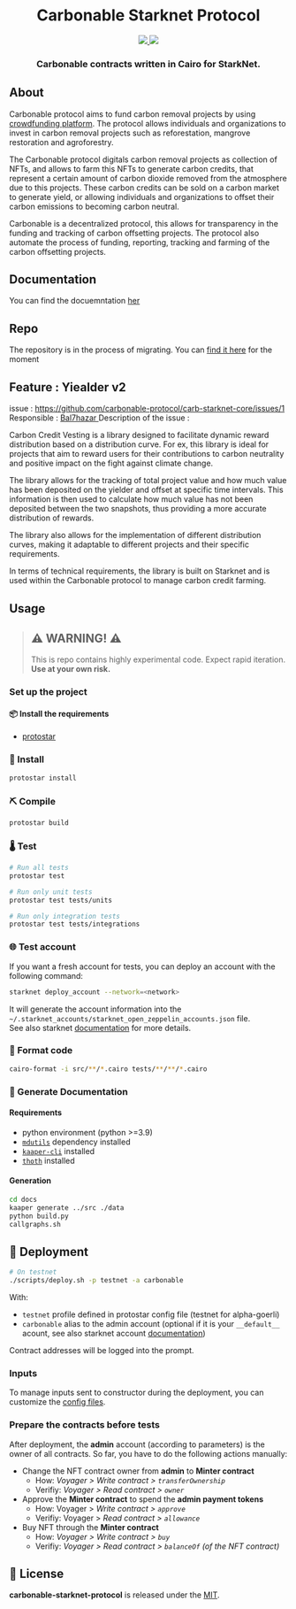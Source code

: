 <div align="center">
  <h1 align="center">Carbonable Starknet Protocol</h1>
  <p align="center">
    <a href="https://discord.gg/zUy9UvB7cd">
        <img src="https://img.shields.io/badge/Discord-6666FF?style=for-the-badge&logo=discord&logoColor=white">
    </a>
    <a href="https://twitter.com/intent/follow?screen_name=Carbonable_io">
        <img src="https://img.shields.io/badge/Twitter-1DA1F2?style=for-the-badge&logo=twitter&logoColor=white">
    </a>       
  </p>
  <h3 align="center">Carbonable contracts written in Cairo for StarkNet.</h3>
</div>

## About

Carbonable protocol aims to fund carbon removal projects by using [crowdfunding platform](https://app.carbonable.io/). The protocol allows individuals and organizations to invest in carbon removal projects such as reforestation, mangrove restoration and agroforestry.

The Carbonable protocol digitals carbon removal projects as collection of NFTs, and allows to farm this NFTs to generate carbon credits, that represent a certain amount of carbon dioxide removed from the atmosphere due to this projects. These carbon credits can be sold on a carbon market to generate yield, or allowing individuals and organizations to offset their carbon emissions to becoming carbon neutral.

Carbonable is a decentralized protocol, this allows for transparency in the funding and tracking of carbon offsetting projects. The protocol also automate the process of funding, reporting, tracking and farming of the carbon offsetting projects.

## Documentation

You can find the docuemntation [her](https://carbonable.gitbook.io/starknet-smart-contracts/)

## Repo

The repository is in the process of migrating. You can [find it here](https://github.com/Carbonable/carbonable-starknet) for the moment


## Feature : Yiealder v2
issue : https://github.com/carbonable-protocol/carb-starknet-core/issues/1
Responsible : [Bal7hazar ](https://github.com/orgs/carbonable-labs/people/Bal7hazar)
Description of the issue : 

Carbon Credit Vesting is a library designed to facilitate dynamic reward distribution based on a distribution curve. For ex, this library is ideal for projects that aim to reward users for their contributions to carbon neutrality and positive impact on the fight against climate change.

The library allows for the tracking of total project value and how much value has been deposited on the yielder and offset at specific time intervals. This information is then used to calculate how much value has not been deposited between the two snapshots, thus providing a more accurate distribution of rewards.

The library also allows for the implementation of different distribution curves, making it adaptable to different projects and their specific requirements.

In terms of technical requirements, the library is built on Starknet and is used within the Carbonable protocol to manage carbon credit farming.


## Usage

> ## ⚠️ WARNING! ⚠️
>
> This is repo contains highly experimental code.
> Expect rapid iteration.
> **Use at your own risk.**

### Set up the project

#### 📦 Install the requirements

- [protostar](https://github.com/software-mansion/protostar)

### 🎉 Install

```bash
protostar install
```

### ⛏️ Compile

```bash
protostar build
```

### 🌡️ Test

```bash
# Run all tests
protostar test

# Run only unit tests
protostar test tests/units

# Run only integration tests
protostar test tests/integrations
```

### 🌐 Test account

If you want a fresh account for tests, you can deploy an account with the following command:

```bash
starknet deploy_account --network=<network>
```

It will generate the account information into the `~/.starknet_accounts/starknet_open_zeppelin_accounts.json` file.  
See also starknet [documentation](https://www.cairo-lang.org/docs/hello_starknet/account_setup.html#creating-an-account) for more details.

### 💋 Format code

```bash
cairo-format -i src/**/*.cairo tests/**/**/*.cairo
```

### 📝 Generate Documentation

#### Requirements

- python environment (python >=3.9)
- [`mdutils`](https://pypi.org/project/mdutils/) dependency installed
- [`kaaper-cli`](https://github.com/onlydustxyz/kaaper) installed
- [`thoth`](https://github.com/FuzzingLabs/thoth) installed

#### Generation

```bash
cd docs
kaaper generate ../src ./data
python build.py
callgraphs.sh
```

## 🚀 Deployment

```bash
# On testnet
./scripts/deploy.sh -p testnet -a carbonable
```

With:
- `testnet` profile defined in protostar config file (testnet for alpha-goerli)
- `carbonable` alias to the admin account (optional if it is your `__default__`  acount, see also starknet account [documentation](https://starknet.io/docs/hello_starknet/account_setup.html))

Contract addresses will be logged into the prompt.

### Inputs

To manage inputs sent to constructor during the deployment, you can customize the [config files](./scripts/configs/).

### Prepare the contracts before tests

After deployment, the **admin** account (according to parameters) is the owner of all contracts.
So far, you have to do the following actions manually:

- Change the NFT contract owner from **admin** to **Minter contract**
  * How: _Voyager > Write contract > `transferOwnership`_
  * Verifiy: _Voyager > Read contract > `owner`_
- Approve the **Minter contract** to spend the **admin payment tokens**
  * How: Voyager > _Write contract > `approve`_
  * Verifiy: Voyager > _Read contract > `allowance`_
- Buy NFT through the **Minter contract**
  * How: _Voyager > Write contract > `buy`_
  * Verifiy: _Voyager > Read contract > `balanceOf` (of the NFT contract)_

## 📄 License

**carbonable-starknet-protocol** is released under the [MIT](LICENSE).

